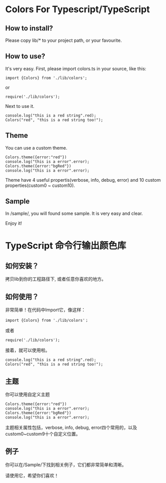 Colors For Typescript/TypeScript 
================================

How to install?
-----------

Please copy lib/* to your project path, or your favourite.

How to use?
-----------

It's very easy. First, please import colors.ts in your source, like this:

```
import {Colors} from './lib/colors';
```

or

```
require('./lib/colors');
```


Next to use it.

```
console.log("this is a red string".red);
Colors("red", "this is a red string too!");
```

Theme
-----

You can use a custom theme.

```
Colors.theme({error:"red"})
console.log("this is a error".error);
Colors.theme({error:"bgRed"})
console.log("this is a error".error);
```

Theme have 4 useful propertis(verbose, info, debug, error) and 10 custom properties(custom0 ~ custom10).

Sample
------

In /sample/, you will found some sample. It is very easy and clear.

Enjoy it!

TypeScript 命令行输出颜色库
=========================

如何安装？
--------

拷贝lib到你的工程路径下, 或者任意你喜欢的地方。

如何使用？
--------

非常简单！在代码中Import它，像这样：

```
import {Colors} from './lib/colors'；
```

或者

```
require('./lib/colors');
```

接着，就可以使用啦。

```
console.log("this is a red string".red);
Colors("red", "this is a red string too!");
```

主题
----

你可以使用自定义主题

```
Colors.theme({error:"red"})
console.log("this is a error".error);
Colors.theme({error:"bgRed"})
console.log("this is a error".error);
```

主题相关属性包括，verbose, info, debug, error四个常用的，以及custom0~custom9十个自定义位置。

例子
----

你可以在/Sample/下找到相关例子，它们都非常简单和清晰。

请使用它，希望你们喜欢！